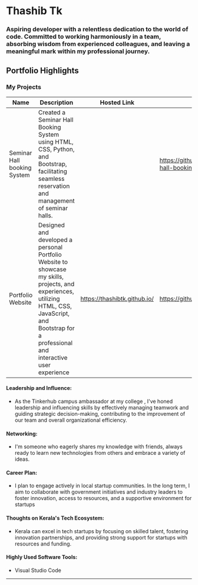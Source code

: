 # Thashib Tk

### Aspiring developer with a relentless dedication to the world of code. Committed to working harmoniously in a team, absorbing wisdom from experienced colleagues, and leaving a meaningful mark within my professional journey.


## Portfolio Highlights

### My Projects

| Name                               | Description                                                               | Hosted Link                              | Repo Link                                                      |
|------------------------------------|---------------------------------------------------------------------------|------------------------------------------|----------------------------------------------------------------|
| Seminar Hall booking System        | Created a Seminar Hall Booking System using HTML, CSS, Python, and Bootstrap, facilitating seamless reservation and management of seminar halls.                                            |      | https://github.com/thashibtk/kmctce-seminar-hall-booking-system          | 
| Portfolio Website                           | Designed and developed a personal Portfolio Website to showcase my skills, projects, and experiences, utilizing HTML, CSS, JavaScript, and Bootstrap for a professional and interactive user experience                                            | https://thashibtk.github.io/     | https://github.com/thashibtk/thashibtk.github.io          |


#### Leadership and Influence:

- As the Tinkerhub campus ambassador at my college , I've honed leadership and influencing skills by effectively managing teamwork and guiding strategic decision-making, contributing to the improvement of our team and overall organizational efficiency.

#### Networking:

- I'm someone who eagerly shares my knowledge with friends, always ready to learn new technologies from others and embrace a variety of ideas.

#### Career Plan:

- I plan to engage actively in local startup communities. In the long term, I aim to collaborate with government initiatives and industry leaders to foster innovation, access to resources, and a supportive environment for startups

#### Thoughts on Kerala's Tech Ecosystem:

- Kerala can excel in tech startups by focusing on skilled talent, fostering innovation partnerships, and providing strong support for startups with resources and funding.

#### Highly Used Software Tools:

- Visual Studio Code

---

